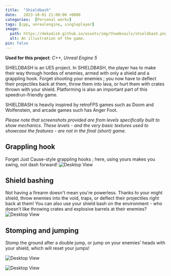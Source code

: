 ```yaml
---
title:  "Shieldbash"
date:   2023-10-01 21:00:00 +0800
categories:  [Personal works]
tags: [cpp, unrealengine, singleplayer]
image:
  path: https://dekadisk.github.io/assets/img/thumbnails/shieldbash.png
  alt: An illustration of the game.
pin: false
---
```


__Used for this project__: *C++, Unreal Engine 5*

SHIELDBASH is an UE5 project. In SHIELDBASH, the player has to make their way through hordes of enemies, armed with only a shield and a grappling hook. Forget shooting your enemies ; you now have to deflect their projectiles back at them, throw them into lava, or hurt them with crates thrown with your shield. Platforming is also an important part of this speedrun-friendly game. 

SHIELDBASH is heavily inspired by retroFPS games such as Doom and Wolfenstein, and arcade games such has Anger Foot.

_Please note that screenshots provided are from levels specifically built to show mechanics. These levels - and the very basic textures used to showcase the features - are not in the final (short) game._

## Grappling hook

Forget Just Cause-style grappling hooks ; here, using yours makes you swing, not dash forward! 
![Desktop View](https://dekadisk.github.io/assets/img/gifs/Swinging.gif)

## Shield bashing

Not having a firearm doesn't mean you're powerless. Thanks to your might shield, throw enemies into the void, traps, or deflect their projectiles right back at them! You can also use your shield bash on the environment - who doesn't like throwing crates and explosive barrels at their enemies?
![Desktop View](https://dekadisk.github.io/assets/img/gifs/ReflectBalls.gif)

## Stomping and jumping

Stomp the ground after a double jump, or jump on your enemies' heads with your shield, which will reset your jumps!

![Desktop View](https://dekadisk.github.io/assets/img/gifs/Stomp.gif)

![Desktop View](https://dekadisk.github.io/assets/img/gifs/HeadJump.gif)
